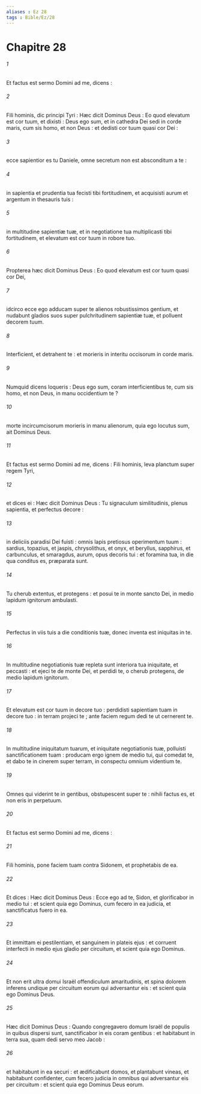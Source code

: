 ```yaml
---
aliases : Ez 28
tags : Bible/Ez/28
---
```


# Chapitre 28

###### 1
Et factus est sermo Domini ad me, dicens :
###### 2
Fili hominis, dic principi Tyri : Hæc dicit Dominus Deus : Eo quod elevatum est cor tuum, et dixisti : Deus ego sum, et in cathedra Dei sedi in corde maris, cum sis homo, et non Deus : et dedisti cor tuum quasi cor Dei :
###### 3
ecce sapientior es tu Daniele, omne secretum non est absconditum a te :
###### 4
in sapientia et prudentia tua fecisti tibi fortitudinem, et acquisisti aurum et argentum in thesauris tuis :
###### 5
in multitudine sapientiæ tuæ, et in negotiatione tua multiplicasti tibi fortitudinem, et elevatum est cor tuum in robore tuo.
###### 6
Propterea hæc dicit Dominus Deus : Eo quod elevatum est cor tuum quasi cor Dei,
###### 7
idcirco ecce ego adducam super te alienos robustissimos gentium, et nudabunt gladios suos super pulchritudinem sapientiæ tuæ, et polluent decorem tuum.
###### 8
Interficient, et detrahent te : et morieris in interitu occisorum in corde maris.
###### 9
Numquid dicens loqueris : Deus ego sum, coram interficientibus te, cum sis homo, et non Deus, in manu occidentium te ?
###### 10
morte incircumcisorum morieris in manu alienorum, quia ego locutus sum, ait Dominus Deus.
###### 11
Et factus est sermo Domini ad me, dicens : Fili hominis, leva planctum super regem Tyri,
###### 12
et dices ei : Hæc dicit Dominus Deus : Tu signaculum similitudinis, plenus sapientia, et perfectus decore :
###### 13
in deliciis paradisi Dei fuisti : omnis lapis pretiosus operimentum tuum : sardius, topazius, et jaspis, chrysolithus, et onyx, et beryllus, sapphirus, et carbunculus, et smaragdus, aurum, opus decoris tui : et foramina tua, in die qua conditus es, præparata sunt.
###### 14
Tu cherub extentus, et protegens : et posui te in monte sancto Dei, in medio lapidum ignitorum ambulasti.
###### 15
Perfectus in viis tuis a die conditionis tuæ, donec inventa est iniquitas in te.
###### 16
In multitudine negotiationis tuæ repleta sunt interiora tua iniquitate, et peccasti : et ejeci te de monte Dei, et perdidi te, o cherub protegens, de medio lapidum ignitorum.
###### 17
Et elevatum est cor tuum in decore tuo : perdidisti sapientiam tuam in decore tuo : in terram projeci te ; ante faciem regum dedi te ut cernerent te.
###### 18
In multitudine iniquitatum tuarum, et iniquitate negotiationis tuæ, polluisti sanctificationem tuam : producam ergo ignem de medio tui, qui comedat te, et dabo te in cinerem super terram, in conspectu omnium videntium te.
###### 19
Omnes qui viderint te in gentibus, obstupescent super te : nihili factus es, et non eris in perpetuum.
###### 20
Et factus est sermo Domini ad me, dicens :
###### 21
Fili hominis, pone faciem tuam contra Sidonem, et prophetabis de ea.
###### 22
Et dices : Hæc dicit Dominus Deus : Ecce ego ad te, Sidon, et glorificabor in medio tui : et scient quia ego Dominus, cum fecero in ea judicia, et sanctificatus fuero in ea.
###### 23
Et immittam ei pestilentiam, et sanguinem in plateis ejus : et corruent interfecti in medio ejus gladio per circuitum, et scient quia ego Dominus.
###### 24
Et non erit ultra domui Israël offendiculum amaritudinis, et spina dolorem inferens undique per circuitum eorum qui adversantur eis : et scient quia ego Dominus Deus.
###### 25
Hæc dicit Dominus Deus : Quando congregavero domum Israël de populis in quibus dispersi sunt, sanctificabor in eis coram gentibus : et habitabunt in terra sua, quam dedi servo meo Jacob :
###### 26
et habitabunt in ea securi : et ædificabunt domos, et plantabunt vineas, et habitabunt confidenter, cum fecero judicia in omnibus qui adversantur eis per circuitum : et scient quia ego Dominus Deus eorum.
